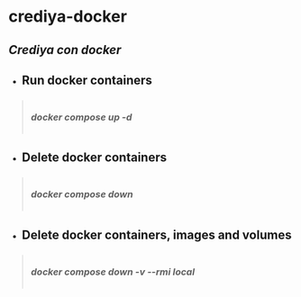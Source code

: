 # **crediya-docker**

## *Crediya con docker*

 - ## Run docker containers
>### <br>_docker compose up -d_ <br><br>

 - ## Delete docker containers

> ###  <br>*_docker compose down_* <br><br>

 - ## Delete docker containers, images and volumes
>### <br>*_docker compose down -v --rmi local_* <br><br>
